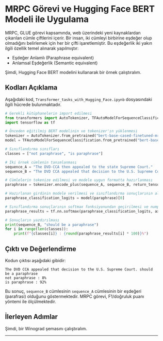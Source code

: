 # MRPC Görevi ve Hugging Face BERT Modeli ile Uygulama

MRPC, GLUE görevi kapsamında, web üzerindeki yeni kaynaklardan çıkarılan cümle çiftlerini içerir. Bir insan, iki cümleyi birbirine eşdeğer olup olmadığını belirlemek için her bir çifti işaretlemiştir. Bu eşdeğerlik iki yakın ilgili özellik temel alınarak yapılmıştır: 
- Eşdeğer Anlamlı (Paraphrase equivalent)
- Anlamsal Eşdeğerlik (Semantic equivalent)

Şimdi, Hugging Face BERT modelini kullanarak bir örnek çalıştıralım.

## Kodları Açıklama

Aşağıdaki kod, `Transformer_tasks_with_Hugging_Face.ipynb` dosyasındaki ilgili hücrede bulunmaktadır.

```python
# Gerekli kütüphanelerin import edilmesi
from transformers import AutoTokenizer, TFAutoModelForSequenceClassification
import tensorflow as tf

# Önceden eğitilmiş BERT modelinin ve tokenizer'ın yüklenmesi
tokenizer = AutoTokenizer.from_pretrained("bert-base-cased-finetuned-mrpc")
model = TFAutoModelForSequenceClassification.from_pretrained("bert-base-cased-finetuned-mrpc")

# Sınıflandırma sınıfları
classes = ["not paraphrase", "is paraphrase"]

# İki örnek cümlenin tanımlanması
sequence_A = "The DVD-CCA then appealed to the state Supreme Court."
sequence_B = "The DVD CCA appealed that decision to the U.S. Supreme Court."

# Cümlelerin tokenize edilmesi ve modele uygun formatta hazırlanması
paraphrase = tokenizer.encode_plus(sequence_A, sequence_B, return_tensors="tf")

# Hazırlanan girdinin modele verilmesi ve sınıflandırma sonuçlarının alınması
paraphrase_classification_logits = model(paraphrase)[0]

# Sınıflandırma sonuçlarının softmax fonksiyonundan geçirilmesi ve numpy formatına dönüştürülmesi
paraphrase_results = tf.nn.softmax(paraphrase_classification_logits, axis=1).numpy()[0]

# Sonuçların yazdırılması
print(sequence_B, "should be a paraphrase")
for i in range(len(classes)):
    print(f"{classes[i]} : {round(paraphrase_results[i] * 100)}%")
```

## Çıktı ve Değerlendirme

Kodun çıktısı aşağıdaki gibidir:
```
The DVD CCA appealed that decision to the U.S. Supreme Court. should be a paraphrase
not paraphrase : 8%
is paraphrase : 92%
```

Bu sonuç, `sequence_B` cümlesinin `sequence_A` cümlesinin bir eşdeğeri (parafrasi) olduğunu göstermektedir. MRPC görevi, F1/doğruluk puanı yöntemi ile ölçülmektedir.

## İlerleyen Adımlar

Şimdi, bir Winograd şemasını çalıştıralım.

---

